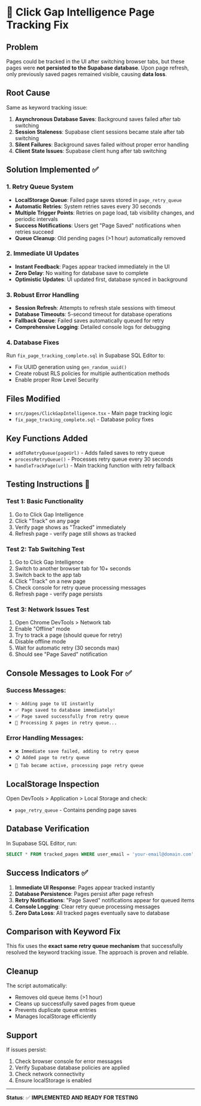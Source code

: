 # 🎯 Click Gap Intelligence Page Tracking Fix

## Problem
Pages could be tracked in the UI after switching browser tabs, but these pages were **not persisted to the Supabase database**. Upon page refresh, only previously saved pages remained visible, causing **data loss**.

## Root Cause
Same as keyword tracking issue:
1. **Asynchronous Database Saves**: Background saves failed after tab switching
2. **Session Staleness**: Supabase client sessions became stale after tab switching
3. **Silent Failures**: Background saves failed without proper error handling
4. **Client State Issues**: Supabase client hung after tab switching

## Solution Implemented ✅

### 1. Retry Queue System
- **LocalStorage Queue**: Failed page saves stored in `page_retry_queue`
- **Automatic Retries**: System retries saves every 30 seconds
- **Multiple Trigger Points**: Retries on page load, tab visibility changes, and periodic intervals
- **Success Notifications**: Users get "Page Saved" notifications when retries succeed
- **Queue Cleanup**: Old pending pages (>1 hour) automatically removed

### 2. Immediate UI Updates
- **Instant Feedback**: Pages appear tracked immediately in the UI
- **Zero Delay**: No waiting for database save to complete
- **Optimistic Updates**: UI updated first, database synced in background

### 3. Robust Error Handling
- **Session Refresh**: Attempts to refresh stale sessions with timeout
- **Database Timeouts**: 5-second timeout for database operations
- **Fallback Queue**: Failed saves automatically queued for retry
- **Comprehensive Logging**: Detailed console logs for debugging

### 4. Database Fixes
Run `fix_page_tracking_complete.sql` in Supabase SQL Editor to:
- Fix UUID generation using `gen_random_uuid()`
- Create robust RLS policies for multiple authentication methods
- Enable proper Row Level Security

## Files Modified
- `src/pages/ClickGapIntelligence.tsx` - Main page tracking logic
- `fix_page_tracking_complete.sql` - Database policy fixes

## Key Functions Added
- `addToRetryQueue(pageUrl)` - Adds failed saves to retry queue
- `processRetryQueue()` - Processes retry queue every 30 seconds
- `handleTrackPage(url)` - Main tracking function with retry fallback

## Testing Instructions 🧪

### Test 1: Basic Functionality
1. Go to Click Gap Intelligence
2. Click "Track" on any page
3. Verify page shows as "Tracked" immediately
4. Refresh page - verify page still shows as tracked

### Test 2: Tab Switching Test
1. Go to Click Gap Intelligence
2. Switch to another browser tab for 10+ seconds
3. Switch back to the app tab
4. Click "Track" on a new page
5. Check console for retry queue processing messages
6. Refresh page - verify page persists

### Test 3: Network Issues Test
1. Open Chrome DevTools > Network tab
2. Enable "Offline" mode
3. Try to track a page (should queue for retry)
4. Disable offline mode
5. Wait for automatic retry (30 seconds max)
6. Should see "Page Saved" notification

## Console Messages to Look For ✅

### Success Messages:
- `✨ Adding page to UI instantly`
- `✅ Page saved to database immediately!`
- `✅ Page saved successfully from retry queue`
- `🔄 Processing X pages in retry queue...`

### Error Handling Messages:
- `❌ Immediate save failed, adding to retry queue`
- `📋 Added page to retry queue`
- `🔄 Tab became active, processing page retry queue`

## LocalStorage Inspection
Open DevTools > Application > Local Storage and check:
- `page_retry_queue` - Contains pending page saves

## Database Verification
In Supabase SQL Editor, run:
```sql
SELECT * FROM tracked_pages WHERE user_email = 'your-email@domain.com';
```

## Success Indicators ✅
1. **Immediate UI Response**: Pages appear tracked instantly
2. **Database Persistence**: Pages persist after page refresh
3. **Retry Notifications**: "Page Saved" notifications appear for queued items
4. **Console Logging**: Clear retry queue processing messages
5. **Zero Data Loss**: All tracked pages eventually save to database

## Comparison with Keyword Fix
This fix uses the **exact same retry queue mechanism** that successfully resolved the keyword tracking issue. The approach is proven and reliable.

## Cleanup
The script automatically:
- Removes old queue items (>1 hour)
- Cleans up successfully saved pages from queue
- Prevents duplicate queue entries
- Manages localStorage efficiently

## Support
If issues persist:
1. Check browser console for error messages
2. Verify Supabase database policies are applied
3. Check network connectivity
4. Ensure localStorage is enabled

---
**Status**: ✅ **IMPLEMENTED AND READY FOR TESTING** 